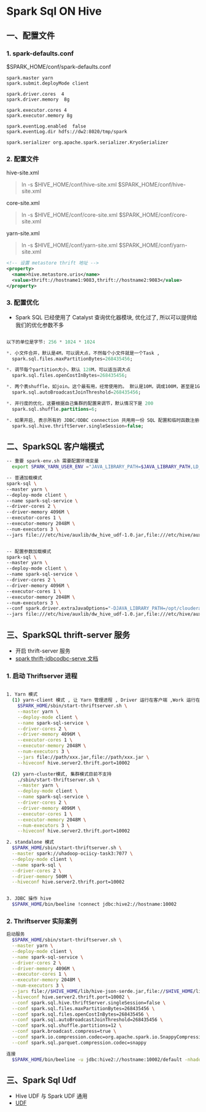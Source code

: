 # Spark Sql ON Hive

## 一、配置文件

### 1. spark-defaults.conf

$SPARK_HOME/conf/spark-defaults.conf

```
spark.master yarn
spark.submit.deployMode client

spark.driver.cores  4
spark.driver.memory  8g

spark.executor.cores 4
spark.executor.memory 8g

spark.eventLog.enabled  false
spark.eventLog.dir hdfs://dw2:8020/tmp/spark

spark.serializer org.apache.spark.serializer.KryoSerializer
```


### 2. 配置文件

hive-site.xml
>ln -s $HIVE_HOME/conf/hive-site.xml $SPARK_HOME/conf/hive-site.xml


core-site.xml
>ln -s $HIVE_HOME/conf/core-site.xml $SPARK_HOME/conf/core-site.xml


yarn-site.xml
>ln -s $HIVE_HOME/conf/yarn-site.xml $SPARK_HOME/conf/yarn-site.xml


``` xml
<!-- 设置 metastore thrift 地址 -->
<property>
  <name>hive.metastore.uris</name>
  <value>thrift://hostname1:9083,thrift://hostname2:9083</value>
</property>
```


### 3. 配置优化

- Spark SQL 已经使用了 Catalyst 查询优化器模块, 优化过了, 所以可以提供给我们的优化参数不多

``` sql

以下的单位是字节: 256 * 1024 * 1024

*. 小文件合并，默认是4M，可以调大点，不然每个小文件就是一个Task ,
  spark.sql.files.maxPartitionBytes=268435456;

*. 调节每个partition大小，默认 128M，可以适当调大点
  spark.sql.files.openCostInBytes=268435456;

*. 两个表shuffle，如join。这个最有用，经常使用的。 默认是10M，调成100M，甚至是1G。
  spark.sql.autoBroadcastJoinThreshold=268435456;

*. 并行度的优化，这要根据自己集群的配置来调节，默认情况下是 200
  spark.sql.shuffle.partitions=6;

*. 如果开启, 表示所有的 JDBC/ODBC connection 共用用一份 SQL 配置和临时函数注册表
  spark.sql.hive.thriftServer.singleSession=false;

```


## 二、SparkSQL 客户端模式

``` sh
-- 重要 spark-env.sh 需要配置环境变量
  export SPARK_YARN_USER_ENV ="JAVA_LIBRARY_PATH=$JAVA_LIBRARY_PATH,LD_LIBRARY_PATH=$LD_LIBRARY_PATH"

-- 普通加载模式
spark-sql \
--master yarn \
--deploy-mode client \
--name spark-sql-service \
--driver-cores 2 \
--driver-memory 4096M \
--executor-cores 1 \
--executor-memory 2048M \
--num-executors 3 \
--jars file:///etc/hive/auxlib/dw_hive_udf-1.0.jar,file:///etc/hive/auxlib/json-serde-1.3.7-jar-with-dependencies.jar


-- 配置参数加载模式
spark-sql \
--master yarn \
--deploy-mode client \
--name spark-sql-service \
--driver-cores 2 \
--driver-memory 4096M \
--executor-cores 1 \
--executor-memory 2048M \
--num-executors 3 \
--conf spark.driver.extraJavaOptions="-DJAVA_LIBRARY_PATH=/opt/cloudera/parcels/CDH/lib/hadoop/lib/native:$LD_LIBRARY_PATH" \
--jars file:///etc/hive/auxlib/dw_hive_udf-1.0.jar,file:///etc/hive/auxlib/json-serde-1.3.7-jar-with-dependencies.jar

```


## 三、SparkSQL thrift-server 服务

- 开启 thrift-server 服务
- [spark thrift-jdbcodbc-serve 文档](http://spark.apache.org/docs/latest/sql-programming-guide.html#running-the-thrift-jdbcodbc-server)

### 1. 启动 Thriftserver 进程

``` sh

1. Yarn 模式
  (1) yarn-client 模式 , 让 Yarn 管理进程 , Driver 运行在客户端 ,Work 运行在 NodeManager 上
    $SPARK_HOME/sbin/start-thriftserver.sh \
    --master yarn \
    --deploy-mode client \
    --name spark-sql-service \
    --driver-cores 2 \
    --driver-memory 4096M \
    --executor-cores 1 \
    --executor-memory 2048M \
    --num-executors 3 \
    --jars file://path/xxx.jar,file://path/xxx.jar \
    --hiveconf hive.server2.thrift.port=10002

  (2) yarn-cluster模式, 集群模式目前不支持
    ./sbin/start-thriftserver.sh \
    --master yarn \
    --deploy-mode client \
    --name spark-sql-service \
    --driver-cores 2 \
    --driver-memory 4096M \
    --executor-cores 1 \
    --executor-memory 2048M \
    --num-executors 3 \
    --hiveconf hive.server2.thrift.port=10002

2. standalone 模式
  $SPARK_HOME/sbin/start-thriftserver.sh \
  --master spark://uhadoop-ociicy-task3:7077 \
  --deploy-mode client \
  --name spark-sql \
  --driver-cores 2 \
  --driver-memory 500M \
  --hiveconf hive.server2.thrift.port=10002


3. JDBC 操作 hive
  $SPARK_HOME/bin/beeline !connect jdbc:hive2://hostname:10002

```


### 2. Thriftserver 实际案例

``` sh
启动服务
  $SPARK_HOME/sbin/start-thriftserver.sh \
  --master yarn \
  --deploy-mode client \
  --name spark-sql-service \
  --driver-cores 2 \
  --driver-memory 4096M \
  --executor-cores 1 \
  --executor-memory 2048M \
  --num-executors 3 \
  --jars file://$HIVE_HOME/lib/hive-json-serde.jar,file://$HIVE_HOME/lib/hive-contrib.jar,file://$HIVE_HOME/lib/hive-serde.jar \
  --hiveconf hive.server2.thrift.port=10002 \
  --conf spark.sql.hive.thriftServer.singleSession=false \
  --conf spark.sql.files.maxPartitionBytes=268435456 \
  --conf spark.sql.files.openCostInBytes=268435456 \
  --conf spark.sql.autoBroadcastJoinThreshold=268435456 \
  --conf spark.sql.shuffle.partitions=12 \
  --conf spark.broadcast.compress=true \
  --conf spark.io.compression.codec=org.apache.spark.io.SnappyCompressionCodec \
  --conf spark.sql.parquet.compression.codec=snappy

连接
  $SPARK_HOME/bin/beeline -u jdbc:hive2://hostname:10002/default -nhadoop -phadoop

```


## 三、Spark Sql Udf

- Hive UDF 与 Spark UDF 通用
- [UDF](technology/hadoop-docs/sub-project/hive/hive-udf.md)
